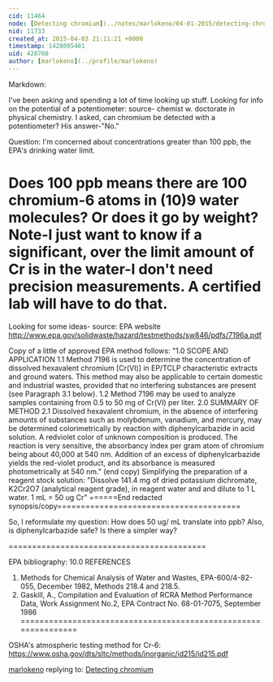 ```yaml
---
cid: 11464
node: [Detecting chromium](../notes/marlokeno/04-01-2015/detecting-chromium)
nid: 11733
created_at: 2015-04-03 21:11:21 +0000
timestamp: 1428095481
uid: 420760
author: [marlokeno](../profile/marlokeno)
---
```


Markdown:

I've been asking and spending a lot of time looking up stuff.
Looking for info on the potential of a potentiometer:
 source- chemist w. doctorate in physical chemistry. I asked, can chromium be detected with a potentiometer? His answer-"No."

Question:
 I'm concerned about concentrations greater than 100 ppb, the EPA's drinking water limit.

Does 100 ppb means there are 100 chromium-6 atoms in (10)9 water molecules?
Or does it go by weight?
Note-I just want to know if a significant, over the limit amount of Cr is in the water-I don't need precision measurements. A certified lab will have to do that.
================================================================

Looking for some ideas-
source: EPA website
http://www.epa.gov/solidwaste/hazard/testmethods/sw846/pdfs/7196a.pdf

Copy of a little of approved EPA method follows:
 "1.0 SCOPE AND APPLICATION 1.1 Method 7196 is used to determine the concentration of dissolved hexavalent chromium [Cr(VI)] in EP/TCLP characteristic extracts and ground waters. This method may also be applicable to certain domestic and industrial wastes, provided that no interfering substances are present (see Paragraph 3.1 below). 1.2 Method 7196 may be used to analyze samples containing from 0.5 to 50 mg of Cr(VI) per liter. 2.0 SUMMARY OF METHOD 2.1 Dissolved hexavalent chromium, in the absence of interfering amounts of substances such as molybdenum, vanadium, and mercury, may be determined colorimetrically by reaction with diphenylcarbazide in acid solution. A redviolet color of unknown composition is produced. The reaction is very sensitive, the absorbancy index per gram atom of chromium being about 40,000 at 540 nm. Addition of an excess of diphenylcarbazide yields the red-violet product, and its absorbance is measured photometrically at 540 nm." (end copy)
Simplifying the preparation of a reagent stock solution:
"Dissolve 141.4 mg of dried potassium dichromate, K2Cr2O7 (analytical reagent grade), in reagent water and and dilute to 1 L water. 1 mL = 50 ug Cr"
======End redacted synopsis/copy=======================================

So, I reformulate my question: How does 50 ug/ mL translate into ppb?
Also, is diphenylcarbazide safe?
Is there a simpler way?

==========================================

EPA bibliography:
10.0 REFERENCES 
1. Methods for Chemical Analysis of Water and Wastes, EPA-600/4-82-055, December 1982, Methods 218.4 and 218.5.
2. Gaskill, A., Compilation and Evaluation of RCRA Method Performance Data, Work Assignment No.2, EPA Contract No. 68-01-7075, September 1986
===============================================================

OSHA's atmospheric testing method for Cr-6:
https://www.osha.gov/dts/sltc/methods/inorganic/id215/id215.pdf





[marlokeno](../profile/marlokeno) replying to: [Detecting chromium](../notes/marlokeno/04-01-2015/detecting-chromium)

